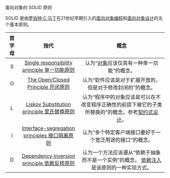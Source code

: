 面向对象的 SOLID 原则

SOLID 是由[罗伯特·C·马丁](https://zh.wikipedia.org/w/index.php?title=Robert_C._Martin&action=edit&redlink=1)在21世纪早期引入的[面向对象编程](https://zh.wikipedia.org/wiki/面向对象编程)和[面向对象设计](https://zh.wikipedia.org/wiki/面向对象设计)的五个基本原则。

| 首字母 |                             指代                             |                             概念                             |
| :----: | :----------------------------------------------------------: | :----------------------------------------------------------: |
|   S    | [Single responsibility principle 单一功能原则](https://zh.wikipedia.org/wiki/单一功能原则) | 认为“[对象](https://zh.wikipedia.org/wiki/对象_(计算机科学))应该仅具有一种单一功能”的概念。 |
|   O    | [The Open/Closed Principle 开闭原则](https://zh.wikipedia.org/wiki/开闭原则) |  认为“软件应该是对于扩展开放的，但是对于修改封闭的”的概念。  |
|   L    | [Liskov Substitution principle 里氏替换原则](https://zh.wikipedia.org/wiki/里氏替换原则) | 认为“程序中的对象应该是可以在不改变程序正确性的前提下被它的子类所替换的”的概念。参考[契约式设计](https://zh.wikipedia.org/wiki/契约式设计)。 |
|   I    | [Interface-segregation principles 接口隔离原则](https://zh.wikipedia.org/wiki/接口隔离原则) |   认为“多个特定客户端接口要好于一个宽泛用途的接口”的概念。   |
|   D    | [Dependency inversion principle 依赖反转原则](https://zh.wikipedia.org/wiki/依赖反转原则) | 认为一个方法应该遵从“依赖于抽象而不是一个实例”的概念。 [依赖注入](https://zh.wikipedia.org/wiki/依赖注入)是该原则的一种实现方式。 |

